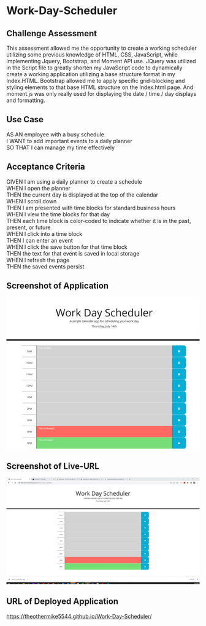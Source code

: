 # Work-Day-Scheduler

## Challenge Assessment
This assessment allowed me the opportunity to create a working scheduler utilizing some previous knowledge of HTML, CSS, JavaScript, while implementing Jquery, Bootstrap, and Moment API use. JQuery was utilized in the Script file to greatly shorten my JavaScript code to dynamically create a working application utilizing a base structure format in my Index.HTML. Bootstrap allowed me to apply specific grid-blocking and styling elements to that base HTML structure on the Index.html page. And moment.js was only really used for displaying the date / time / day displays and formatting.


## Use Case
AS AN employee with a busy schedule  </br>
I WANT to add important events to a daily planner  </br>
SO THAT I can manage my time effectively  </br>

## Acceptance Criteria
GIVEN I am using a daily planner to create a schedule  </br>
WHEN I open the planner  </br>
THEN the current day is displayed at the top of the calendar  </br>
WHEN I scroll down  </br>
THEN I am presented with time blocks for standard business hours  </br>
WHEN I view the time blocks for that day  </br>
THEN each time block is color-coded to indicate whether it is in the past, present, or future  </br>
WHEN I click into a time block  </br>
THEN I can enter an event  </br>
WHEN I click the save button for that time block  </br>
THEN the text for that event is saved in local storage  </br>
WHEN I refresh the page  </br>
THEN the saved events persist  </br>

## Screenshot of Application
![](Screenshot.png)  </br>
## Screenshot of Live-URL
![](Screenshot-URL.jpg)  </br>
## URL of Deployed Application
https://theothermike5544.github.io/Work-Day-Scheduler/